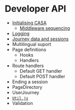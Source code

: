 # Developer API

* [Initialising CASA](api/bootstrap.md)
  * [Middleware sequencing](api/middleware.md)
* [Logging](api/logging.md)
* [Journey data and sessions](api/journey-data.md)
* Multilingual suport
* Page definitions
  * Hooks
  * Handlers
* Route handlers
  * Default GET handler
  * Default POST handler
* Ending a session
* PageDirectory
* UserJourney
* [`Util.js`](api/util.md)
* Validation